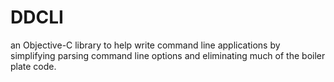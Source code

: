 DDCLI
=====

an Objective-C library to help write command line  applications by simplifying parsing command line options and  eliminating much of the boiler plate code.